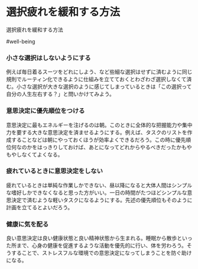 # 選択疲れを緩和する方法
選択疲れを緩和する方法

#well-being 



### 小さな選択はしないようにする

例えば毎日着るスーツをどれにしよう、など些細な選択はせずに済むように同じ規則でルーティン化できるように仕組みを立てておくとわざわざ選択しなくて済む。小さな選択が大きな選択のように感じてしまっているときは「この選択って自分の人生左右する？」と問いかけてみよう。



### 意思決定に優先順位をつける

意思決定に最もエネルギーを注げるのは朝。このときに全体的な把握能力や集中力を要する大きな意思決定を済ませるようにする。例えば、タスクのリストを作成することなどは朝にやっておくほうが効率よくできるだろう。この時に優先順位何なのかをはっきりしておけば、あとになってどれからやるべきだったかもやもやしなくてよくなる。



### 疲れているときに意思決定をしない

疲れているときは単純な作業しかできない、昼以降になると大体人間はシンプルな嗜好しかできなくなると思った方がいい。一日の時間がたつほどシンプルな意思決定で済むような軽いタスクになるようにする。先述の優先順位もそのように計画を立てるとよいだろう。



### 健康に気を配る

良い意思決定は良い健康状態と良い精神状態から生まれる。睡眠から散歩といった所まで、心身の健康を促進するような活動を優先的に行い、体を労わろう。そうすることで、ストレスフルな環境での意思決定になってしまうことを防ぐ助けになる。



